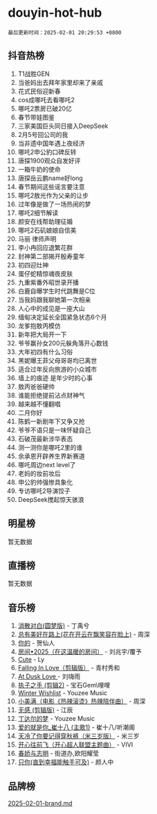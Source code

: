 # douyin-hot-hub

`最后更新时间：2025-02-01 20:29:53 +0800`

## 抖音热榜

1. T1战胜GEN
1. 当爸妈出去拜年家里却来了亲戚
1. 花式民俗迎新春
1. cos成哪吒去看哪吒2
1. 哪吒2票房已破20亿
1. 春节带娃图鉴
1. 三家美国巨头同日接入DeepSeek
1. 2月5号回公司的我
1. 当非遗中国年遇上夜经济
1. 哪吒2申公豹口碑反转
1. 唐探1900观众自发好评
1. 一箱牛奶的使命
1. 唐探岳云鹏name好long
1. 春节期间这些谣言要注意
1. 哪吒2敖光作为父亲的让步
1. 过年像是做了一场热闹的梦
1. 哪吒2细节解读
1. 颜安在线帮助理征婚
1. 哪吒2石矶娘娘自信美
1. 马丽 律师声明
1. 李小冉回应退繁花群
1. 封神第二部揭开殷寿童年
1. 初四迎灶神
1. 蛋仔蛇精惊魂夜皮肤
1. 九重紫番外昭世录开播
1. 白鹿自曝学生时代跳舞是C位
1. 当我妈跟我聊她第一次相亲
1. 人心中的成见是一座大山
1. 缅甸决定延长全国紧急状态6个月
1. 龙爹抱敖丙模仿
1. 新年把大局开一下
1. 爷爷赢孙女200元躲角落开心数钱
1. 大年初四有什么习俗
1. 黑妮曝王菲父母哥哥均已离世
1. 适合过年反向旅游的小众城市
1. 墙上的痕迹 是年少时的心事
1. 敖丙爸爸硬帅
1. 谁能拒绝提前沾点财神气
1. 越来越不懂翻唱
1. 二月你好
1. 陈鹤一新剧年下又争又抢
1. 爷爷不语只是一味怀疑自己
1. 石破茂最新涉华表态
1. 测一测你是哪吒2里的谁
1. 余承恩开辟养生界新赛道
1. 哪吒周边next level了
1. 老妈的妆前妆后
1. 申公豹帅强惨具象化
1. 专访哪吒2导演饺子
1. DeepSeek搅起惊天骇浪

## 明星榜

暂无数据

## 直播榜

暂无数据

## 音乐榜

1. [消散对白(圆梦版)](https://sf5-hl-cdn-tos.douyinstatic.com/obj/tos-cn-ve-2774/og4jB5I5IizzoZVAAAzWgBMAsMDWoArfwBOiFs) - 丁禹兮
1. [总有美好在路上(花在开云在飘笑容在脸上)](https://sf5-hl-cdn-tos.douyinstatic.com/obj/tos-cn-ve-2774/oU5u7NwtfBIvaNhoQBszOvAlRiAoiWAVVyBMq4) - 周深
1. [你的](https://sf5-hl-cdn-tos.douyinstatic.com/obj/tos-cn-ve-2774/oYuIeKf42jB7sEV6B2upMdpYAgfrQWj0FeRegh) - 贺仙人
1. [房间•2025（在这温暖的房间）](https://sf5-hl-cdn-tos.douyinstatic.com/obj/tos-cn-ve-2774/oMzJcnT8BgIetASeBfwfEeBQVNfACiCifhfZP7g) - 刘兆宇/覆予
1. [Cute](https://sf5-hl-cdn-tos.douyinstatic.com/obj/tos-cn-ve-2774/o4IbIzHWKAAB4wsS5qMBRiiAlEBGTpQRNfFvuo) - Ly
1. [Falling In Love（剪辑版）](https://sf3-cdn-tos.douyinstatic.com/obj/tos-cn-ve-2774/o8ajpA8zzgBPahbBIO8AcKGBLJezFCRd1wfP9f) - 青村秀和
1. [ At Dusk  Love ](https://sf5-hl-cdn-tos.douyinstatic.com/obj/tos-cn-ve-2774/o8CrpCf5CaYgI4ZrtQgMQAFEfuGqNnRSDQAPBc) - 刘嗨雨
1. [执子之手 (剪辑2)](https://sf3-cdn-tos.douyinstatic.com/obj/tos-cn-ve-2774/oUoZLQjCc31XzqsBnBQUNgeKtYPBcgbFDwtfcu) - 宝石Gem\哩哩
1. [Winter Wishlist](https://sf5-hl-cdn-tos.douyinstatic.com/obj/tos-cn-ve-2774/oIIgUOeamCFCVAzxN6MFRLIBlLGpUqQxeeHrLE) - Youzee Music
1. [小美满（电影《热辣滚烫》热辣陪伴曲）](https://sf5-hl-cdn-tos.douyinstatic.com/obj/tos-cn-ve-2774/o0GAn2lSgfZIDUgtevCGDQYnFg4CwnrBaxbTZL) - 周深
1. [无感 (剪辑版)](https://sf5-hl-cdn-tos.douyinstatic.com/obj/tos-cn-ve-2774/o0eIsUzJBDlQaQFC5OFlgbMEZC1TFYBftOBn6p) - 江辰
1. [丁达尔的梦](https://sf5-hl-cdn-tos.douyinstatic.com/obj/tos-cn-ve-2774/oMU3WirUZBVQkAC9ccG5P2IQirziZM2RTInUY) - Youzee Music
1. [爱的就是你_崔十八 (主歌1)](https://sf5-hl-cdn-tos.douyinstatic.com/obj/tos-cn-ve-2774/oI5BO5DhFZ6UTcNCnZaOCBLtZ7WIMQGfgnXf5E) - 崔十八/听潮阁
1. [天冷了你要记得穿秋裤（米三岁版）](https://sf5-hl-cdn-tos.douyinstatic.com/obj/tos-cn-ve-2774/oQlIwVIDWiZ6BQilAorS7MA0AgCkQDvcZAdm1) - 米三岁
1. [开心往前飞（开心超人联盟主题曲）](https://sf5-hl-cdn-tos.douyinstatic.com/obj/tos-cn-ve-2774/9d8fb7c82cf1421fb93a9fe925275e0a) - VIVI
1. [春娇与志明](https://sf5-hl-cdn-tos.douyinstatic.com/obj/tos-cn-ve-2774/e530d8fceb7044b39707d7f9ff54add1) - 街道办,欧阳耀莹
1. [只你(直到幸福能触手可及)](https://sf5-hl-cdn-tos.douyinstatic.com/obj/tos-cn-ve-2774/o0lBkRDzFTeaVSUz3ZZSCBVtZ5DIMQGfgmEAuE) - 颜人中

## 品牌榜

[2025-02-01-brand.md](2025-02-01-brand.md)
